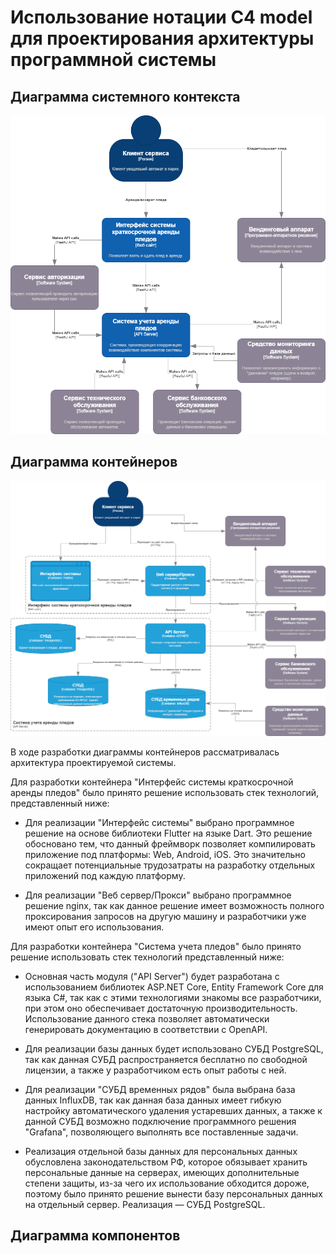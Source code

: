 # Использование нотации C4 model для проектирования архитектуры программной системы

## Диаграмма системного контекста

![Диаграмма системного контекста](Lab2-С1.drawio.png)

## Диаграмма контейнеров

![Диаграмма контейнеров](Lab2-С2.drawio.png)

В ходе разработки диаграммы контейнеров рассматривалась архитектура проектируемой системы.

Для разработки контейнера "Интерфейс системы краткосрочной аренды пледов" было принято решение использовать стек технологий, представленный ниже:

- Для реализации "Интерфейс системы" выбрано программное решение на основе библиотеки Flutter на языке Dart. Это решение обосновано тем, что данный фреймворк позволяет компилировать приложение под платформы: Web, Android, iOS. Это значительно сокращает потенциальные трудозатраты на разработку отдельных приложений под каждую платформу.

- Для реализации "Веб сервер/Прокси" выбрано программное решение nginx, так как данное решение имеет возможность полного проксирования запросов на другую машину и разработчики уже имеют опыт его использования.

Для разработки контейнера "Система учета пледов" было принято решение использовать стек технологий представленный ниже:

- Основная часть модуля ("API Server") будет разработана с использованием библиотек ASP.NET Core, Entity Framework Core для языка C#, так как с этими технологиями знакомы все разработчики, при этом оно обеспечивает достаточную производительность. Использование данного стека позволяет автоматически генерировать документацию в соответствии с OpenAPI.

- Для реализации базы данных будет использовано СУБД PostgreSQL, так как данная СУБД распространяется бесплатно по свободной лицензии, а также у разработчиком есть опыт работы с ней.

- Для реализации "СУБД временных рядов" была выбрана база данных InfluxDB, так как данная база данных имеет гибкую настройку автоматического удаления устаревших данных, а также к данной СУБД возможно подключение программного решения "Grafana", позволяющего выполнять все поставленные задачи.

- Реализация отдельной базы данных для персональных данных обусловлена законодательством РФ, которое обязывает хранить персональные данные на серверах, имеющих дополнительные степени защиты, из-за чего их использование обходится дороже, поэтому было принято решение вынести базу персональных данных на отдельный сервер. Реализация — СУБД PostgreSQL.

## Диаграмма компонентов
